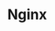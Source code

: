 <!-- title: -->
<!-- created: 2021-04-15 23:00:00 -->
<!-- updated:  -->
<!-- categories:   -->
<!-- tags:  -->

# Nginx

